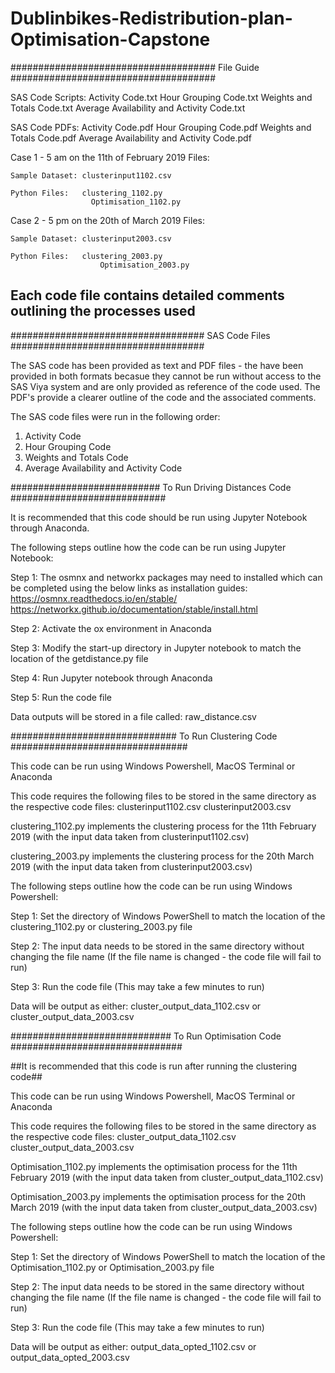 # Dublinbikes-Redistribution-plan-Optimisation-Capstone

##################################### File Guide #####################################

SAS Code Scripts:
		Activity Code.txt
		Hour Grouping Code.txt
		Weights and Totals Code.txt
 		Average Availability and Activity Code.txt
		
SAS Code PDFs:
		Activity Code.pdf
		Hour Grouping Code.pdf
		Weights and Totals Code.pdf
 		Average Availability and Activity Code.pdf

Case 1 - 5 am on the 11th of February 2019 Files:

	Sample Dataset: clusterinput1102.csv

	Python Files: 	clustering_1102.py
		      	      Optimisation_1102.py


Case 2 - 5 pm on the 20th of March 2019 Files:

	Sample Dataset: clusterinput2003.csv

	Python Files: 	clustering_2003.py
			            Optimisation_2003.py

## Each code file contains detailed comments outlining the processes used ##

################################### SAS Code Files ###################################

The SAS code has been provided as text and PDF files - the have been provided in both
formats becasue they cannot be run without access to the SAS Viya system and are only 
provided as reference of the code used.  The PDF's provide a clearer outline of the 
code and the associated comments.

The SAS code files were run in the following order:
1. Activity Code
2. Hour Grouping Code
3. Weights and Totals Code
4. Average Availability and Activity Code

########################### To Run Driving Distances Code ############################

It is recommended that this code should be run using Jupyter Notebook through Anaconda.

The following steps outline how the code can be run using Jupyter Notebook:

Step 1: The osmnx and networkx packages may need to installed which can be completed 
	      using the below links as installation guides:
		      https://osmnx.readthedocs.io/en/stable/
		      https://networkx.github.io/documentation/stable/install.html

Step 2: Activate the ox environment in Anaconda

Step 3: Modify the start-up directory in Jupyter notebook to match the location of the
	      getdistance.py file

Step 4: Run Jupyter notebook through Anaconda

Step 5: Run the code file

Data outputs will be stored in a file called: raw_distance.csv

############################## To Run Clustering Code ################################

This code can be run using Windows Powershell, MacOS Terminal or Anaconda

This code requires the following files to be stored in the same directory as the 
respective code files:
			                  clusterinput1102.csv
			                  clusterinput2003.csv

clustering_1102.py implements the clustering process for the 11th February 2019 
			              (with the input data taken from clusterinput1102.csv)

clustering_2003.py implements the clustering process for the 20th March 2019 
			              (with the input data taken from clusterinput2003.csv)

The following steps outline how the code can be run using Windows Powershell:

Step 1: Set the directory of Windows PowerShell to match the location of the 
	      clustering_1102.py or clustering_2003.py file

Step 2: The input data needs to be stored in the same directory without changing the 
	      file name (If the file name is changed - the code file will fail to run)

Step 3: Run the code file (This may take a few minutes to run)

Data will be output as either: cluster_output_data_1102.csv 
			                         or cluster_output_data_2003.csv

############################# To Run Optimisation Code ###############################

##It is recommended that this code is run after running the clustering code##

This code can be run using Windows Powershell, MacOS Terminal or Anaconda

This code requires the following files to be stored in the same directory as the 
respective code files:
			                cluster_output_data_1102.csv
			                cluster_output_data_2003.csv

Optimisation_1102.py implements the optimisation process for the 11th February 2019 
			                (with the input data taken from cluster_output_data_1102.csv)

Optimisation_2003.py implements the optimisation process for the 20th March 2019 
			                (with the input data taken from cluster_output_data_2003.csv)

The following steps outline how the code can be run using Windows Powershell:

Step 1: Set the directory of Windows PowerShell to match the location of the 
	      Optimisation_1102.py or Optimisation_2003.py file

Step 2: The input data needs to be stored in the same directory without changing the 
	      file name (If the file name is changed - the code file will fail to run)

Step 3: Run the code file (This may take a few minutes to run)

Data will be output as either: output_data_opted_1102.csv
			                         or output_data_opted_2003.csv

